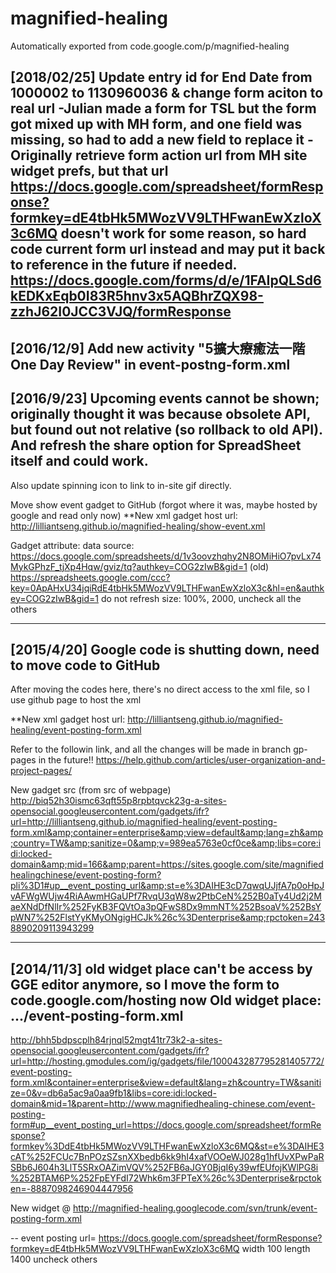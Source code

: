 # magnified-healing
Automatically exported from code.google.com/p/magnified-healing

[2018/02/25] Update entry id for End Date from 1000002 to 1130960036 & change form aciton to real url
-Julian made a form for TSL but the form got mixed up with MH form, and one field was missing, so had to add a new field to replace it
-Originally retrieve form action url from MH site widget prefs, but that url https://docs.google.com/spreadsheet/formResponse?formkey=dE4tbHk5MWozVV9LTHFwanEwXzloX3c6MQ doesn't work for some reason, so hard code current form url instead and may put it back to reference in the future if needed.
https://docs.google.com/forms/d/e/1FAIpQLSd6kEDKxEqb0I83R5hnv3x5AQBhrZQX98-zzhJ62I0JCC3VJQ/formResponse
----------------------------------------------------------

[2016/12/9] Add new activity "5擴大療癒法一階One Day Review" in event-postng-form.xml
------------------------------------------------------------------------
[2016/9/23] Upcoming events cannot be shown; originally thought it was because obsolete API, but found out not relative (so rollback to old API). And refresh the share option for SpreadSheet itself and could work.
---

Also update spinning icon to link to in-site gif directly.

Move show event gadget to GitHub (forgot where it was, maybe hosted by google and read only now)
**New xml gadget host url: http://lilliantseng.github.io/magnified-healing/show-event.xml

Gadget attribute:
data source: https://docs.google.com/spreadsheets/d/1v3oovzhqhy2N8OMiHiO7pvLx74MykGPhzF_tjXp4Hqw/gviz/tq?authkey=COG2zIwB&gid=1
(old) https://spreadsheets.google.com/ccc?key=0ApAHxU34jqiRdE4tbHk5MWozVV9LTHFwanEwXzloX3c&hl=en&authkey=COG2zIwB&gid=1
do not refresh
size: 100%, 2000, uncheck all the others

------------------------------------------
[2015/4/20] Google code is shutting down, need to move code to GitHub
--
After moving the codes here, there's no direct access to the xml file, so I use github page to host the xml

**New xml gadget host url: http://lilliantseng.github.io/magnified-healing/event-posting-form.xml

Refer to the followin link, and all the changes will be made in branch gp-pages in the future!!
https://help.github.com/articles/user-organization-and-project-pages/

New gadget src (from src of webpage)
http://biq52h30ismc63qft55p8rpbtqvck23g-a-sites-opensocial.googleusercontent.com/gadgets/ifr?url=http://lilliantseng.github.io/magnified-healing/event-posting-form.xml&amp;container=enterprise&amp;view=default&amp;lang=zh&amp;country=TW&amp;sanitize=0&amp;v=989ea5763e0cf0ce&amp;libs=core:idi:locked-domain&amp;mid=166&amp;parent=https://sites.google.com/site/magnifiedhealingchinese/event-posting-form?pli%3D1#up__event_posting_url&amp;st=e%3DAIHE3cD7qwqUJjfA7p0oHpJvAFWgWUjw4RiAAwmHGaUPf7RvqU3qW8w2PtbCeN%252B0aTy4Ud2j2MaeXNdDfNlIr%252FyKB3FQVtOa3pQFwS8Dx9mmNT%252BsoaV%252BsYpWN7%252FlstYyKMyONgigHCJk%26c%3Denterprise&amp;rpctoken=2438890209113943299

------------------------------------------
[2014/11/3] old widget place can't be access by GGE editor anymore, so I move the form to code.google.com/hosting now
Old widget place: .../event-posting-form.xml
--

http://bhh5bdpscplh84rjnql52mgt41tr73k2-a-sites-opensocial.googleusercontent.com/gadgets/ifr?url=http://hosting.gmodules.com/ig/gadgets/file/100043287795281405772/event-posting-form.xml&container=enterprise&view=default&lang=zh&country=TW&sanitize=0&v=db6a5ac9a0aa9fb1&libs=core:idi:locked-domain&mid=1&parent=http://www.magnifiedhealing-chinese.com/event-posting-form#up__event_posting_url=https://docs.google.com/spreadsheet/formResponse?formkey%3DdE4tbHk5MWozVV9LTHFwanEwXzloX3c6MQ&st=e%3DAIHE3cAT%252FCUc7BnPOzSZsnXXbedb6kk9hI4xafVOOeWJ028g1hfUvXPwPaRSBb6J604h3LlT5SRxOAZimVQV%252FB6aJGY0BjqI6y39wfEUfojKWlPG8i%252BTAM6P%252FpEYFdI72Whk6m3FPTeX%26c%3Denterprise&rpctoken=-8887098246904447956

New widget @
http://magnified-healing.googlecode.com/svn/trunk/event-posting-form.xml

--
event posting url=
https://docs.google.com/spreadsheet/formResponse?formkey=dE4tbHk5MWozVV9LTHFwanEwXzloX3c6MQ
width 100
length 1400
uncheck others

